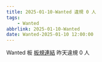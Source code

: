 ```yaml
---
title: 2025-01-10-Wanted 違規 0 人
tags:
    - Wanted
abbrlink: 2025-01-10-Wanted
date: Wanted-2025-01-10 12:00:00
---
```

Wanted 板 [板規連結](https://www.ptt.cc/bbs/Wanted/M.1608829773.A.D3B.html)
昨天違規 0 人
